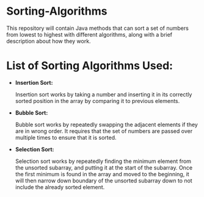 # Sorting-Algorithms
This repository will contain Java methods that can sort a set of numbers from lowest to highest with different algorithms, along with a brief description about how they work.

<h1>List of Sorting Algorithms Used:</h1>
<ul>
  	<li><b>Insertion Sort: </b> 
  		<p>Insertion sort works by taking a number and inserting it in its correctly sorted position in the array by comparing it to previous elements. </p>
  	</li>
	<li><b>Bubble Sort: </b> 
  		<p>Bubble sort works by repeatedly swapping the adjacent elements if they are in wrong order. It requires that the set of numbers are passed over multiple times to ensure that it is sorted. </p>
  	</li>
  	<li><b>Selection Sort: </b> 
  		<p>Selection sort works by repeatedly finding the minimum element from the unsorted subarray, and putting it at the start of the subarray. Once the first minimum is found in the array and moved to the beginning, it will then narrow down boundary of the unsorted subarray down to not include the already sorted element.  </p>
  	</li>
  
</ul>

